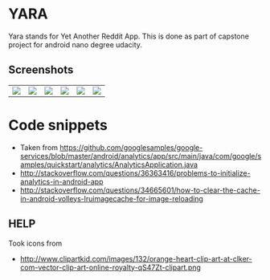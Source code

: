 # YARA
Yara stands for Yet Another Reddit App. This is done as part of capstone project for android nano degree udacity.

Screenshots
------------
<table>  <tr>    <td><img src="https://raw.githubusercontent.com/kinshuk4/Yara/master/screenshots/front_screen.png"/></td>    <td><img src="https://raw.githubusercontent.com/kinshuk4/Yara/master/screenshots/subreddit_view.png"/></td>    <td><img src="https://raw.githubusercontent.com/kinshuk4/Yara/master/screenshots/detailed_view.png"/></td>    <td><img src="https://raw.githubusercontent.com/kinshuk4/Yara/master/screenshots/detailed_view_comment.png"/></td>    <td><img src="https://raw.githubusercontent.com/kinshuk4/Yara/master/screenshots/search.png"/></td>    <td><img src="https://raw.githubusercontent.com/kinshuk4/Yara/master/screenshots/sort.png"/></td>  </tr></table>

# Code snippets
- Taken from https://github.com/googlesamples/google-services/blob/master/android/analytics/app/src/main/java/com/google/samples/quickstart/analytics/AnalyticsApplication.java
- http://stackoverflow.com/questions/36363416/problems-to-initialize-analytics-in-android-app
- http://stackoverflow.com/questions/34665601/how-to-clear-the-cache-in-android-volleys-lruimagecache-for-image-reloading

## HELP
Took icons from 
- http://www.clipartkid.com/images/132/orange-heart-clip-art-at-clker-com-vector-clip-art-online-royalty-qS47Zt-clipart.png


